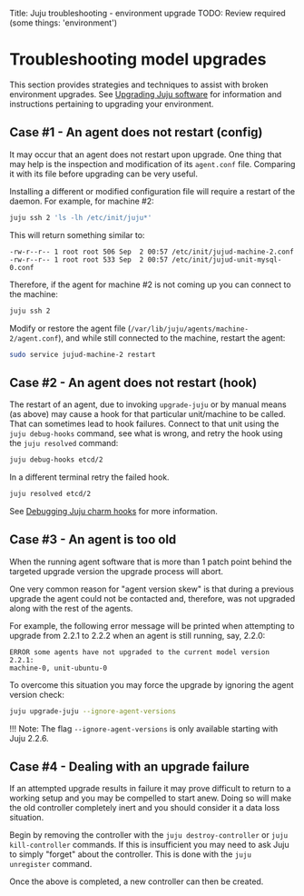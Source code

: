 Title: Juju troubleshooting - environment upgrade
TODO:  Review required (some things: 'environment')

# Troubleshooting model upgrades

This section provides strategies and techniques to assist with broken
environment upgrades. See
[Upgrading Juju software](../models-upgrade.html#upgrading-the-model-software) for
information and instructions pertaining to upgrading your environment.


## Case #1 - An agent does not restart (config)

It may occur that an agent does not restart upon upgrade. One thing that may
help is the inspection and modification of its `agent.conf` file. Comparing it
with its file before upgrading can be very useful.

Installing a different or modified configuration file will require a restart of
the daemon. For example, for machine #2:

```bash
juju ssh 2 'ls -lh /etc/init/juju*'
```

This will return something similar to:

```no-highlight
-rw-r--r-- 1 root root 506 Sep  2 00:57 /etc/init/jujud-machine-2.conf
-rw-r--r-- 1 root root 533 Sep  2 00:57 /etc/init/jujud-unit-mysql-0.conf
```

Therefore, if the agent for machine #2 is not coming up you can connect to the
machine:

```bash
juju ssh 2
```

Modify or restore the agent file
(`/var/lib/juju/agents/machine-2/agent.conf`), and while still connected to the
machine, restart the agent:

```bash
sudo service jujud-machine-2 restart
```


## Case #2 - An agent does not restart (hook)

The restart of an agent, due to invoking `upgrade-juju` or by manual means (as
above) may cause a hook for that particular unit/machine to be called. That can
sometimes lead to hook failures. Connect to that unit using the
`juju debug-hooks` command, see what is wrong, and retry the hook using the
`juju resolved` command:

```bash
juju debug-hooks etcd/2
```

In a different terminal retry the failed hook.

```bash
juju resolved etcd/2
```

See [Debugging Juju charm hooks](../developer-debugging.html) for more
information.


## Case #3 - An agent is too old

When the running agent software that is more than 1 patch point behind the
targeted upgrade version the upgrade process will abort.

One very common reason for "agent version skew" is that during a previous
upgrade the agent could not be contacted and, therefore, was not upgraded along
with the rest of the agents.

For example, the following error message will be printed when attempting to
upgrade from 2.2.1 to 2.2.2 when an agent is still running, say, 2.2.0:

```no-highlight
ERROR some agents have not upgraded to the current model version 2.2.1:
machine-0, unit-ubuntu-0
```

To overcome this situation you may force the upgrade by ignoring the agent
version check:

```bash
juju upgrade-juju --ignore-agent-versions
```

!!! Note:
    The flag `--ignore-agent-versions` is only available starting with Juju
    2.2.6.


## Case #4 - Dealing with an upgrade failure

If an attempted upgrade results in failure it may prove difficult to return to
a working setup and you may be compelled to start anew. Doing so will make the
old controller completely inert and you should consider it a data loss
situation.

Begin by removing the controller with the `juju destroy-controller` or
`juju kill-controller` commands. If this is insufficient you may need to ask
Juju to simply "forget" about the controller. This is done with the
`juju unregister` command.

Once the above is completed, a new controller can then be created.
